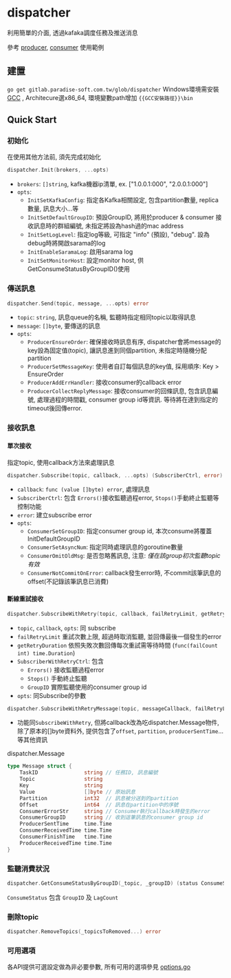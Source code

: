 # dispatcher

利用簡單的介面, 透過kafaka調度任務及推送消息

參考 [producer](./examples/producer/main.go), [consumer](./examples/consumer/main.go) 使用範例

## 建置
`go get gitlab.paradise-soft.com.tw/glob/dispatcher`
Windows環境需安裝 [GCC](./build/mingw-w64-install.exe) , Architecure選x86_64, 環境變數path增加 `{{GCC安裝路徑}}\bin`

## Quick Start
### 初始化
在使用其他方法前, 須先完成初始化
```go
dispatcher.Init(brokers, ...opts)
```
- `brokers`: `[]string`, kafka機器ip清單, ex. ["1.0.0.1:000", "2.0.0.1:000"]
- `opts`:
  - `InitSetKafkaConfig`: 指定各Kafka相關設定, 包含partition數量, replica數量, 訊息大小...等
  - `InitSetDefaultGroupID`: 預設GroupID, 將用於producer & consumer 接收訊息時的群組編號, 未指定將設為hash過的mac address
  - `InitSetLogLevel`: 指定log等級, 可指定 "info" (預設), "debug". 設為debug時將開啟sarama的log
  - `InitEnableSaramaLog`: 啟用sarama log
  - `InitSetMonitorHost`: 設定monitor host, 供GetConsumeStatusByGroupID()使用

### 傳送訊息

```go
dispatcher.Send(topic, message, ...opts) error
```
- `topic`: `string`, 訊息queue的名稱, 監聽時指定相同topic以取得訊息
- `message`: `[]byte`, 要傳送的訊息
- `opts`:
  - `ProducerEnsureOrder`: 確保接收時訊息有序, dispatcher會將message的key設為固定值(topic), 讓訊息進到同個partition, 未指定時隨機分配partition
  - `ProducerSetMessageKey`: 使用者自訂每個訊息的key值, 採用順序: Key > EnsureOrder
  - `ProducerAddErrHandler`: 接收consumer的callback error
  - `ProducerCollectReplyMessage`: 接收consumer的回條訊息, 包含訊息編號, 處理過程的時間戳, consumer group id等資訊. 等待將在達到指定的timeout後回傳error.

### 接收訊息

#### 單次接收
指定topic, 使用callback方法來處理訊息

```go
dispatcher.Subscribe(topic, callback, ...opts) (SubscriberCtrl, error)
```
- `callback`: `func (value []byte) error`, 處理訊息
- `SubscriberCtrl`: 包含 `Errors()`接收監聽過程error, `Stops()`手動終止監聽等控制功能
- `error`: 建立subscribe error
- `opts`:
  - `ConsumerSetGroupID`: 指定consumer group id, 本次consume將覆蓋InitDefaultGroupID
  - `ConsumerSetAsyncNum`: 指定同時處理訊息的goroutine數量
  - `ConsumerOmitOldMsg`: 是否忽略舊訊息, 注意: *僅在該group初次監聽topic有效*
  - `ConsumerNotCommitOnError`: callback發生error時, 不commit該筆訊息的offset(不記錄該筆訊息已消費)

#### 斷線重試接收
```go
dispatcher.SubscribeWithRetry(topic, callback, failRetryLimit, getRetryDuration, dispatcher.ConsumerSetAsyncNum(100)) (ctrl *SubscriberWithRetryCtrl)
```
- `topic`, `callback`, `opts`: 同 subscribe
- `failRetryLimit` 重試次數上限, 超過時取消監聽, 並回傳最後一個發生的error
- `getRetryDuration` 依照失敗次數回傳每次重試需等待時間 (`func(failCount int) time.Duration`)
- `SubscriberWithRetryCtrl`: 包含
  - `Errors()` 接收監聽過程error
  - `Stops()` 手動終止監聽
  - `GroupID` 實際監聽使用的consumer group id
- `opts`: 同Subscribe的參數

```go
dispatcher.SubscribeWithRetryMessage(topic, messageCallback, failRetryLimit, getRetryDuration, dispatcher.ConsumerSetAsyncNum(100)) (ctrl *SubscriberWithRetryCtrl)
```
- 功能同`SubscribeWithRetry`, 但將callback改為吃dispatcher.Message物件, 除了原本的[]byte資料外, 提供包含了`offset`, `partition`, `producerSentTime`...等其他資訊

dispatcher.Message
```go
type Message struct {
	TaskID               string // 任務ID, 訊息編號
	Topic                string
	Key                  string
	Value                []byte // 原始訊息
	Partition            int32  // 訊息被分送到的partition
	Offset               int64  // 訊息在partition中的序號
	ConsumerErrorStr     string // Consumer執行callback時發生的error
	ConsumerGroupID      string // 收到這筆訊息的consumer group id
	ProducerSentTime     time.Time
	ConsumerReceivedTime time.Time
	ConsumerFinishTime   time.Time
	ProducerReceivedTime time.Time
}
```

### 監聽消費狀況
```go
dispatcher.GetConsumeStatusByGroupID(_topic, _groupID) (status ConsumeStatus, err error)
````
`ConsumeStatus` 包含 `GroupID` 及 `LagCount`

### 刪除topic
```go
dispatcher.RemoveTopics(_topicsToRemoved...) error
```

### 可用選項

各API提供可選設定做為非必要參數, 所有可用的選項參見 [options.go](./options.go)


